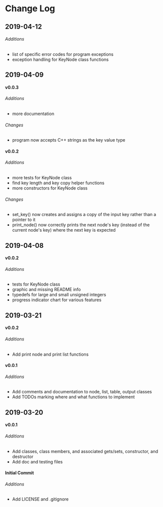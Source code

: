 # Change Log

## 2019-04-12

###### Additions

- list of specific error codes for program exceptions
- exception handling for KeyNode class functions

## 2019-04-09

#### v0.0.3

###### Additions

- more documentation

###### Changes

- program now accepts C++ strings as the key value type

#### v0.0.2

###### Additions

- more tests for KeyNode class
- find key length and key copy helper functions
- more constructors for KeyNode class

###### Changes

- set_key() now creates and assigns a copy of the input key
rather than a pointer to it
- print_node() now correctly prints the next node's key (instead of
the current node's key) where the next key is expected

## 2019-04-08

#### v0.0.2

###### Additions

- tests for KeyNode class
- graphic and missing README info
- typedefs for large and small unsigned integers
- progress indicator chart for various features

## 2019-03-21

#### v0.0.2

###### Additions

- Add print node and print list functions

#### v0.0.1

###### Additions

- Add comments and documentation to node, list,
table,  output classes
- Add TODOs marking where and what functions to implement

## 2019-03-20

#### v0.0.1

###### Additions

- Add classes, class members, and associated gets/sets,
constructor, and destructor
- Add doc and testing files

#### Initial Commit

###### Additions

- Add LICENSE and .gitignore